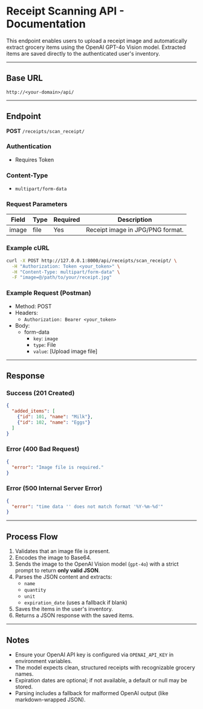 # Receipt Scanning API - Documentation

This endpoint enables users to upload a receipt image and automatically extract grocery items using the OpenAI GPT-4o Vision model. Extracted items are saved directly to the authenticated user's inventory.

---
## **Base URL**
`http://<your-domain>/api/`

---
## Endpoint
**POST** `/receipts/scan_receipt/`

### Authentication
- Requires Token

### Content-Type
- `multipart/form-data`

### Request Parameters
| Field  | Type   | Required | Description                       |
|--------|--------|----------|-----------------------------------|
| image  | file   | Yes      | Receipt image in JPG/PNG format. |


### Example cURL
```bash
curl -X POST http://127.0.0.1:8000/api/receipts/scan_receipt/ \
  -H "Authorization: Token <your_token>" \
  -H "Content-Type: multipart/form-data" \
  -F "image=@/path/to/your/receipt.jpg"
```

### Example Request (Postman)
- Method: POST
- Headers:
  - `Authorization: Bearer <your_token>`
- Body:
  - form-data
    - `key`: `image`
    - `type`: File
    - `value`: [Upload image file]

---

## Response
### Success (201 Created)
```json
{
  "added_items": [
    {"id": 101, "name": "Milk"},
    {"id": 102, "name": "Eggs"}
  ]
}
```

### Error (400 Bad Request)
```json
{
  "error": "Image file is required."
}
```

### Error (500 Internal Server Error)
```json
{
  "error": "time data '' does not match format '%Y-%m-%d'"
}
```

---

## Process Flow
1. Validates that an image file is present.
2. Encodes the image to Base64.
3. Sends the image to the OpenAI Vision model (`gpt-4o`) with a strict prompt to return **only valid JSON**.
4. Parses the JSON content and extracts:
   - `name`
   - `quantity`
   - `unit`
   - `expiration_date` (uses a fallback if blank)
5. Saves the items in the user's inventory.
6. Returns a JSON response with the saved items.

---

## Notes
- Ensure your OpenAI API key is configured via `OPENAI_API_KEY` in environment variables.
- The model expects clean, structured receipts with recognizable grocery names.
- Expiration dates are optional; if not available, a default or null may be stored.
- Parsing includes a fallback for malformed OpenAI output (like markdown-wrapped JSON).
